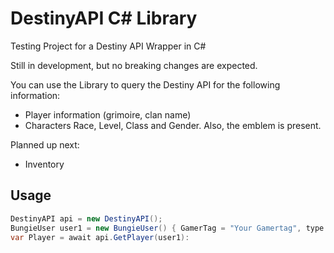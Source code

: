 # DestinyAPI C# Library
Testing Project for a Destiny API Wrapper in C#

Still in development, but no breaking changes are expected. 

You can use the Library to query the Destiny API for the following information:

+ Player information (grimoire, clan name)
+ Characters Race, Level, Class and Gender. Also, the emblem is present. 

Planned up next:
+ Inventory

## Usage
 
```c#
DestinyAPI api = new DestinyAPI();
BungieUser user1 = new BungieUser() { GamerTag = "Your Gamertag", type = MembershipType.Xbox };
var Player = await api.GetPlayer(user1):
```
